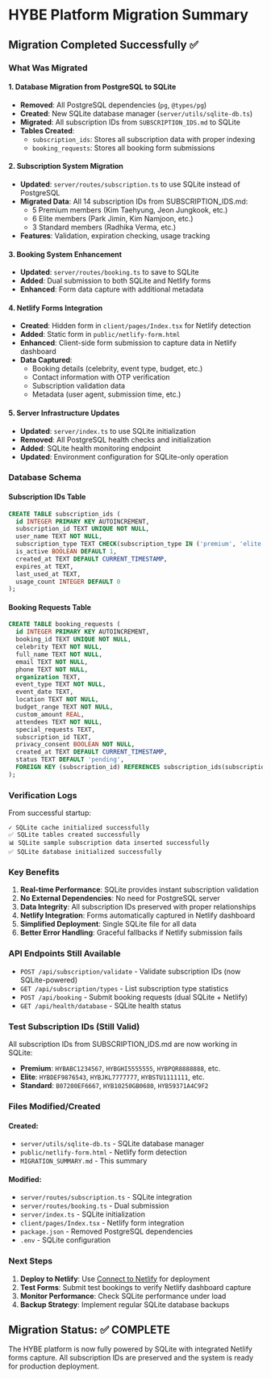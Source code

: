 # HYBE Platform Migration Summary

## Migration Completed Successfully ✅

### What Was Migrated

#### 1. Database Migration from PostgreSQL to SQLite

- **Removed**: All PostgreSQL dependencies (`pg`, `@types/pg`)
- **Created**: New SQLite database manager (`server/utils/sqlite-db.ts`)
- **Migrated**: All subscription IDs from `SUBSCRIPTION_IDS.md` to SQLite
- **Tables Created**:
  - `subscription_ids`: Stores all subscription data with proper indexing
  - `booking_requests`: Stores all booking form submissions

#### 2. Subscription System Migration

- **Updated**: `server/routes/subscription.ts` to use SQLite instead of PostgreSQL
- **Migrated Data**: All 14 subscription IDs from SUBSCRIPTION_IDS.md:
  - 5 Premium members (Kim Taehyung, Jeon Jungkook, etc.)
  - 6 Elite members (Park Jimin, Kim Namjoon, etc.)
  - 3 Standard members (Radhika Verma, etc.)
- **Features**: Validation, expiration checking, usage tracking

#### 3. Booking System Enhancement

- **Updated**: `server/routes/booking.ts` to save to SQLite
- **Added**: Dual submission to both SQLite and Netlify forms
- **Enhanced**: Form data capture with additional metadata

#### 4. Netlify Forms Integration

- **Created**: Hidden form in `client/pages/Index.tsx` for Netlify detection
- **Added**: Static form in `public/netlify-form.html`
- **Enhanced**: Client-side form submission to capture data in Netlify dashboard
- **Data Captured**:
  - Booking details (celebrity, event type, budget, etc.)
  - Contact information with OTP verification
  - Subscription validation data
  - Metadata (user agent, submission time, etc.)

#### 5. Server Infrastructure Updates

- **Updated**: `server/index.ts` to use SQLite initialization
- **Removed**: All PostgreSQL health checks and initialization
- **Added**: SQLite health monitoring endpoint
- **Updated**: Environment configuration for SQLite-only operation

### Database Schema

#### Subscription IDs Table

```sql
CREATE TABLE subscription_ids (
  id INTEGER PRIMARY KEY AUTOINCREMENT,
  subscription_id TEXT UNIQUE NOT NULL,
  user_name TEXT NOT NULL,
  subscription_type TEXT CHECK(subscription_type IN ('premium', 'elite', 'standard')),
  is_active BOOLEAN DEFAULT 1,
  created_at TEXT DEFAULT CURRENT_TIMESTAMP,
  expires_at TEXT,
  last_used_at TEXT,
  usage_count INTEGER DEFAULT 0
);
```

#### Booking Requests Table

```sql
CREATE TABLE booking_requests (
  id INTEGER PRIMARY KEY AUTOINCREMENT,
  booking_id TEXT UNIQUE NOT NULL,
  celebrity TEXT NOT NULL,
  full_name TEXT NOT NULL,
  email TEXT NOT NULL,
  phone TEXT NOT NULL,
  organization TEXT,
  event_type TEXT NOT NULL,
  event_date TEXT,
  location TEXT NOT NULL,
  budget_range TEXT NOT NULL,
  custom_amount REAL,
  attendees TEXT NOT NULL,
  special_requests TEXT,
  subscription_id TEXT,
  privacy_consent BOOLEAN NOT NULL,
  created_at TEXT DEFAULT CURRENT_TIMESTAMP,
  status TEXT DEFAULT 'pending',
  FOREIGN KEY (subscription_id) REFERENCES subscription_ids(subscription_id)
);
```

### Verification Logs

From successful startup:

```
✓ SQLite cache initialized successfully
✅ SQLite tables created successfully
📊 SQLite sample subscription data inserted successfully
✅ SQLite database initialized successfully
```

### Key Benefits

1. **Real-time Performance**: SQLite provides instant subscription validation
2. **No External Dependencies**: No need for PostgreSQL server
3. **Data Integrity**: All subscription IDs preserved with proper relationships
4. **Netlify Integration**: Forms automatically captured in Netlify dashboard
5. **Simplified Deployment**: Single SQLite file for all data
6. **Better Error Handling**: Graceful fallbacks if Netlify submission fails

### API Endpoints Still Available

- `POST /api/subscription/validate` - Validate subscription IDs (now SQLite-powered)
- `GET /api/subscription/types` - List subscription type statistics
- `POST /api/booking` - Submit booking requests (dual SQLite + Netlify)
- `GET /api/health/database` - SQLite health status

### Test Subscription IDs (Still Valid)

All subscription IDs from SUBSCRIPTION_IDS.md are now working in SQLite:

- **Premium**: `HYBABC1234567`, `HYBGHI5555555`, `HYBPQR8888888`, etc.
- **Elite**: `HYBDEF9876543`, `HYBJKL7777777`, `HYBSTU1111111`, etc.
- **Standard**: `B07200EF6667`, `HYB10250GB0680`, `HYB59371A4C9F2`

### Files Modified/Created

#### Created:

- `server/utils/sqlite-db.ts` - SQLite database manager
- `public/netlify-form.html` - Netlify form detection
- `MIGRATION_SUMMARY.md` - This summary

#### Modified:

- `server/routes/subscription.ts` - SQLite integration
- `server/routes/booking.ts` - Dual submission
- `server/index.ts` - SQLite initialization
- `client/pages/Index.tsx` - Netlify form integration
- `package.json` - Removed PostgreSQL dependencies
- `.env` - SQLite configuration

### Next Steps

1. **Deploy to Netlify**: Use [Connect to Netlify](#open-mcp-popover) for deployment
2. **Test Forms**: Submit test bookings to verify Netlify dashboard capture
3. **Monitor Performance**: Check SQLite performance under load
4. **Backup Strategy**: Implement regular SQLite database backups

## Migration Status: ✅ COMPLETE

The HYBE platform is now fully powered by SQLite with integrated Netlify forms capture. All subscription IDs are preserved and the system is ready for production deployment.
